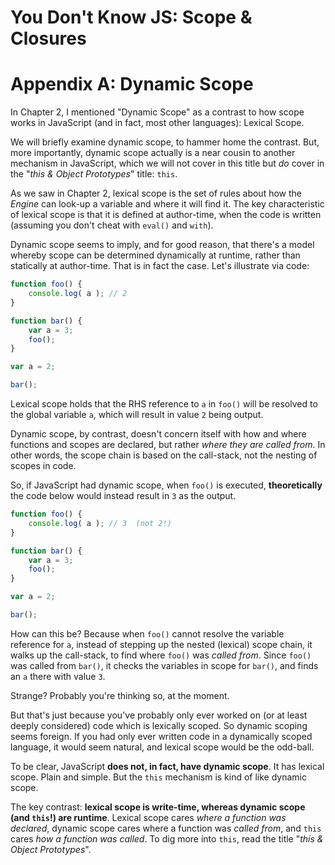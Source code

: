 # You Don't Know JS: Scope & Closures
# Appendix A: Dynamic Scope

In Chapter 2, I mentioned "Dynamic Scope" as a contrast to how scope works in JavaScript (and in fact, most other languages): Lexical Scope.

We will briefly examine dynamic scope, to hammer home the contrast. But, more importantly, dynamic scope actually is a near cousin to another mechanism in JavaScript, which we will not cover in this title but *do* cover in the "*this & Object Prototypes*" title: `this`.

As we saw in Chapter 2, lexical scope is the set of rules about how the *Engine* can look-up a variable and where it will find it. The key characteristic of lexical scope is that it is defined at author-time, when the code is written (assuming you don't cheat with `eval()` and `with`).

Dynamic scope seems to imply, and for good reason, that there's a model whereby scope can be determined dynamically at runtime, rather than statically at author-time. That is in fact the case. Let's illustrate via code:

```js
function foo() {
	console.log( a ); // 2
}

function bar() {
	var a = 3;
	foo();
}

var a = 2;

bar();
```

Lexical scope holds that the RHS reference to `a` in `foo()` will be resolved to the global variable `a`, which will result in value `2` being output.

Dynamic scope, by contrast, doesn't concern itself with how and where functions and scopes are declared, but rather *where they are called from*. In other words, the scope chain is based on the call-stack, not the nesting of scopes in code.

So, if JavaScript had dynamic scope, when `foo()` is executed, **theoretically** the code below would instead result in `3` as the output.

```js
function foo() {
	console.log( a ); // 3  (not 2!)
}

function bar() {
	var a = 3;
	foo();
}

var a = 2;

bar();
```

How can this be? Because when `foo()` cannot resolve the variable reference for `a`, instead of stepping up the nested (lexical) scope chain, it walks up the call-stack, to find where `foo()` was *called from*. Since `foo()` was called from `bar()`, it checks the variables in scope for `bar()`, and finds an `a` there with value `3`.

Strange? Probably you're thinking so, at the moment.

But that's just because you've probably only ever worked on (or at least deeply considered) code which is lexically scoped. So dynamic scoping seems foreign. If you had only ever written code in a dynamically scoped language, it would seem natural, and lexical scope would be the odd-ball.

To be clear, JavaScript **does not, in fact, have dynamic scope**. It has lexical scope. Plain and simple. But the `this` mechanism is kind of like dynamic scope.

The key contrast: **lexical scope is write-time, whereas dynamic scope (and `this`!) are runtime**. Lexical scope cares *where a function was declared*, dynamic scope cares where a function was *called from*, and `this` cares *how a function was called*. To dig more into `this`, read the title "*this & Object Prototypes*".

